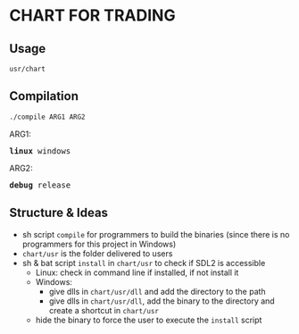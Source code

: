 # CHART FOR TRADING

## Usage
```
usr/chart
```

## Compilation
```bash
./compile ARG1 ARG2
```

ARG1:
<pre>
<b>linux</b> windows
</pre>

ARG2:
<pre>
<b>debug</b> release
</pre>

## Structure & Ideas

- sh script `compile` for programmers to build the binaries (since there is no programmers for this project in Windows)
- `chart/usr` is the folder delivered to users
- sh & bat script `install` in `chart/usr` to check if SDL2 is accessible
  - Linux: check in command line if installed, if not install it
  - Windows: 
    - give dlls in `chart/usr/dll` and add the directory to the path
    - give dlls in `chart/usr/dll`, add the binary to the directory and create a shortcut in `chart/usr`
  - hide the binary to force the user to execute the `install` script
